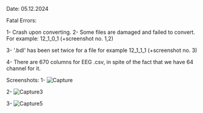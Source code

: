Date: 05.12.2024

Fatal Errors:

1- Crash upon converting.
2- Some files are damaged and failed to convert. For example: 12_1_0_1 (+screenshot no. 1,2)



3- '.bdl' has been set twice for a file for example 12_1_1_1  (+screenshot no. 3)



4- There are 670 columns for EEG .csv, in spite of the fact that we have 64 channel for it.




Screenshots:
1- 
![Capture](https://github.com/user-attachments/assets/384f37ff-9748-4fbb-b0a6-cdf4be4f8133)

2- 
![Capture3](https://github.com/user-attachments/assets/ebf7616a-6406-4064-adbc-88a398512ce5)

3- 
![Capture5](https://github.com/user-attachments/assets/7d038e90-beb0-46a3-9be8-fbaa4f4c2576)
